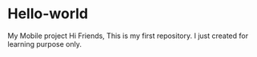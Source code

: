 # Hello-world
My Mobile project
Hi Friends,
This is my first repository. I just created for learning purpose only.
